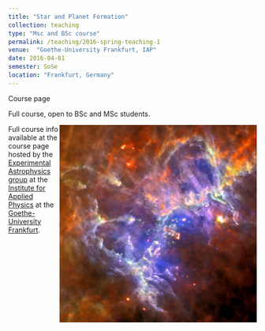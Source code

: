 ```yaml
---
title: "Star and Planet Formation"
collection: teaching
type: "Msc and BSc course"
permalink: /teaching/2016-spring-teaching-1
venue:  "Goethe-University Frankfurt, IAP"
date: 2016-04-01
semester: SoSe
location: "Frankfurt, Germany"
---
```

[<i class="fas fa-link"></i>](https://exp-astro.de/star_formation/)  Course page



Full course, open to BSc and MSc students.

<img style="float: right;" src="/images/sf-image.jpg" width="400">


Full course info available at the course page hosted by the [Experimental Astrophysics group](https://exp-astro.de) at the [Institute for Applied Physics](https://www.uni-frankfurt.de/49311579/) at the [Goethe-University Frankfurt](https://www.uni-frankfurt.de).
